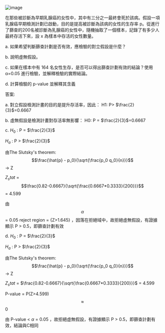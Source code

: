 
![image](https://github.com/user-attachments/assets/a56aa696-8296-4fa5-aa2b-923a7463f8ee)

在那些被診斷為早期乳腺癌的女性中，其中有三分之一最終會死於該病。假設一項乳腺癌早期檢測計劃已啟動，目的是提高被診斷為該病的女性的生存率 p。從進行了篩查的200名被診斷為乳腺癌的女性中，隨機抽取了一個樣本，記錄了有多少人最終存活下來，設 x 為樣本中存活的女性數量。

a. 如果希望判斷篩查計劃是否有效，應檢驗的對立假設是什麼？

b. 說明虛無假設。

c. 如果在樣本中有 164 名女性生存，是否可以得出篩查計劃有效的結論？使用 α=0.05 進行檢驗，並解釋檢驗的實際結論。

d. 計算檢驗的 p-value 並解釋其含義

答案:

a. 
對立假設檢測計畫的目的是提升存活率，因此：
H1: P> $\frac{2}{3}$=0.6667

b. 
虛無假設是檢測計畫對存活率無影響：
H0: P = $\frac{2}{3}$=0.6667

c. $H_0$ : P = $\frac{2}{3}$
   
   $H_a$ : P > $\frac{2}{3}$

   由The Slutsky's theorem: $$\frac{\hat{p} - p_0}{\sqrt{\frac{p_0 q_0}{n}}}$$ -> Z

   $Z_stat$ = $$\frac{0.82-0.6667}{\sqrt{\frac{0.6667*0.3333}{200}}}$$ = 4.599

   由 $$\alpha$$ = 0.05 reject region = {Z>1.645} ，因落在拒絕域中，故拒絕虛無假設，有證據顯示 P > 0.5，即篩查計劃有效


d. $H_0$ : P = $\frac{2}{3}$
   
   $H_a$ : P > $\frac{2}{3}$

   由The Slutsky's theorem: $$\frac{\hat{p} - p_0}{\sqrt{\frac{p_0 q_0}{n}}}$$ -> Z

   $Z_stat$ = $\frac{0.82-0.6667}{\sqrt{\frac{0.6667*0.3333}{200}}}$ = 4.599

   P-value = P(Z>4.599) $$\approx$$ 0

   由 P-value < $\alpha$ = 0.05 ，故拒絕虛無假設，有證據顯示 P > 0.5，即篩查計劃有效，結論與C相同
